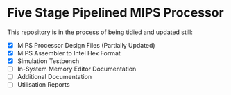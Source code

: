 # Five Stage Pipelined MIPS Processor

This repository is in the process of being tidied and updated still:
- [x] MIPS Processor Design Files (Partially Updated)
- [x] MIPS Assembler to Intel Hex Format
- [x] Simulation Testbench
- [ ] In-System Memory Editor Documentation
- [ ] Additional Documentation
- [ ] Utilisation Reports
